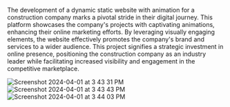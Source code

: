 The development of a dynamic static website with animation for a construction company marks a pivotal stride in their digital journey. This platform showcases the company's projects with captivating animations, enhancing their online marketing efforts. By leveraging visually engaging elements, the website effectively promotes the company's brand and services to a wider audience. This project signifies a strategic investment in online presence, positioning the construction company as an industry leader while facilitating increased visibility and engagement in the competitive marketplace.




![Screenshot 2024-04-01 at 3 43 31 PM](https://github.com/NisargPatelDev/Arthin/assets/80249414/6efac27c-c3a3-4b95-b6df-bb34ab77eebc)
![Screenshot 2024-04-01 at 3 43 43 PM](https://github.com/NisargPatelDev/Arthin/assets/80249414/8c334644-cc80-4798-b9bf-5bc9e27a3bc2)
![Screenshot 2024-04-01 at 3 44 03 PM](https://github.com/NisargPatelDev/Arthin/assets/80249414/78590f3e-a65a-4d71-9609-6b99ef3f3e90)
